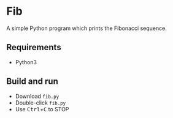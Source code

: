 # Fib

A simple Python program which prints the Fibonacci sequence.

## Requirements

- Python3

## Build  and run

- Download `fib.py`
- Double-click `fib.py`
- Use <kbd>Ctrl</kbd>+<kbd>C</kbd> to STOP
